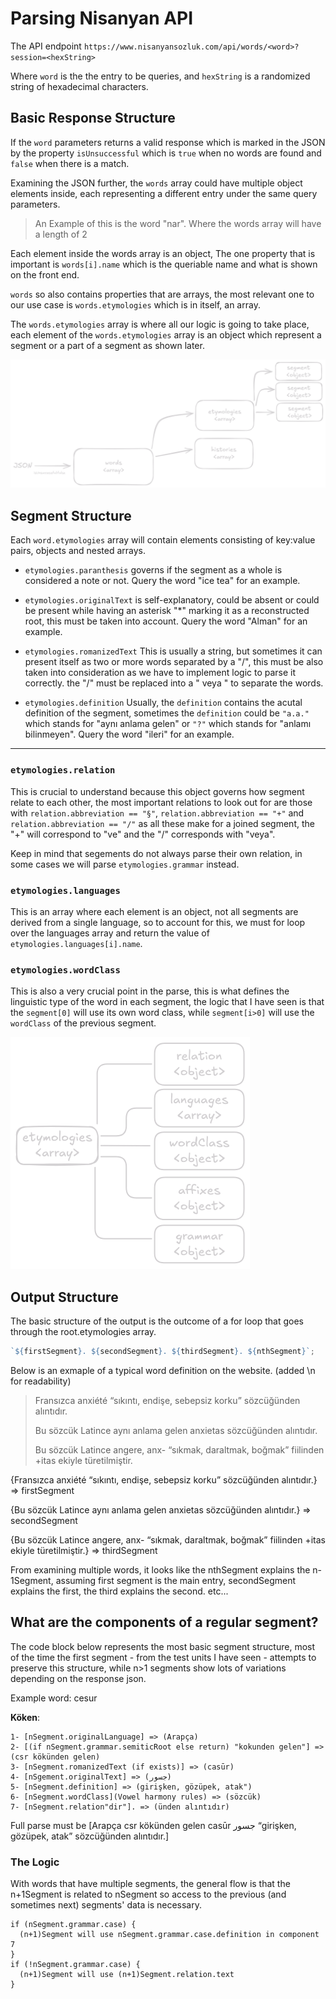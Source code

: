 # Parsing Nisanyan API

The API endpoint `https://www.nisanyansozluk.com/api/words/<word>?session=<hexString>`

Where `word` is the the entry to be queries, and `hexString` is a randomized string of hexadecimal characters.

## Basic Response Structure

If the `word` parameters returns a valid response which is marked in the JSON by the property `isUnsuccessful` which is `true` when no words are found and `false` when there is a match.

Examining the JSON further, the `words` array could have multiple object elements inside, each representing a different entry under the same query parameters.

> An Example of this is the word "nar". Where the words array will have a length of 2

Each element inside the words array is an object, The one property that is important is `words[i].name` which is the queriable name and what is shown on the front end.

`words` so also contains properties that are arrays, the most relevant one to our use case is `words.etymologies` which is in itself, an array.

The `words.etymologies` array is where all our logic is going to take place, each element of the `words.etymologies` array is an object which represent a segment or a part of a segment as shown later.

![Basic JSON Structure](./imgs/jsonstruct.png)

## Segment Structure

Each `word.etymologies` array will contain elements consisting of key:value pairs, objects and nested arrays.

- `etymologies.paranthesis` governs if the segment as a whole is considered a note or not. Query the word "ice tea" for an example.

- `etymologies.originalText` is self-explanatory, could be absent or could be present while having an asterisk "\*" marking it as a reconstructed root, this must be taken into account. Query the word "Alman" for an example.

- `etymologies.romanizedText` This is usually a string, but sometimes it can present itself as two or more words separated by a "/", this must be also taken into consideration as we have to implement logic to parse it correctly. the "/" must be replaced into a " veya " to separate the words.

- `etymologies.definition` Usually, the `definition` contains the acutal definition of the segment, sometimes the `definition` could be `"a.a."` which stands for "aynı anlama gelen" or `"?"` which stands for "anlamı bilinmeyen". Query the word "ileri" for an example.

---

### `etymologies.relation`

This is crucial to understand because this object governs how segment relate to each other, the most important relations to look out for are those with `relation.abbreviation == "§"`, `relation.abbreviation == "+"` and `relation.abbreviation == "/"` as all these make for a joined segment, the "+" will correspond to "ve" and the "/" corresponds with "veya".

Keep in mind that segements do not always parse their own relation, in some cases we will parse `etymologies.grammar` instead.

### `etymologies.languages`

This is an array where each element is an object, not all segments are derived from a single language, so to account for this, we must for loop over the languages array and return the value of `etymologies.languages[i].name`.

### `etymologies.wordClass`

This is also a very crucial point in the parse, this is what defines the linguistic type of the word in each segment, the logic that I have seen is that the `segment[0]` will use its own word class, while `segment[i>0]` will use the `wordClass` of the previous segment.

![alt text](./imgs/etymologies.png)

## Output Structure

The basic structure of the output is the outcome of a for loop that goes through the root.etymologies array.

```js
`${firstSegment}. ${secondSegment}. ${thirdSegment}. ${nthSegment}`;
```

Below is an exmaple of a typical word definition on the website. (added \n for readability)

> Fransızca anxiété “sıkıntı, endişe, sebepsiz korku” sözcüğünden alıntıdır.
>
> Bu sözcük Latince aynı anlama gelen anxietas sözcüğünden alıntıdır.
>
> Bu sözcük Latince angere, anx- “sıkmak, daraltmak, boğmak” fiilinden +itas ekiyle türetilmiştir.

{Fransızca anxiété “sıkıntı, endişe, sebepsiz korku” sözcüğünden alıntıdır.} => firstSegment

{Bu sözcük Latince aynı anlama gelen anxietas sözcüğünden alıntıdır.} => secondSegment

{Bu sözcük Latince angere, anx- “sıkmak, daraltmak, boğmak” fiilinden +itas ekiyle türetilmiştir.} => thirdSegment

From examining multiple words, it looks like the nthSegment explains the n-1Segment, assuming first segment is the main entry, secondSegment explains the first, the third explains the second. etc...

## What are the components of a regular segment?

The code block below represents the most basic segment structure, most of the time the first segment - from the test units I have seen - attempts to preserve this structure, while n>1 segments show lots of variations depending on the response json.

Example word: cesur

**Köken**:

```text
1- [nSegment.originalLanguage] => (Arapça)
2- [(if nSegment.grammar.semiticRoot else return) "kokunden gelen"] => (csr kökünden gelen)
3- [nSegment.romanizedText (if exists)] => (casūr)
4- [nSgement.originalText] => (جسور)
5- [nSegment.definition] => (girişken, gözüpek, atak")
6- [nSegment.wordClass](Vowel harmony rules) => (sözcük)
7- [nSegment.relation"dir"]. => (ünden alıntıdır)
```

Full parse must be [Arapça csr kökünden gelen casūr جسور “girişken, gözüpek, atak” sözcüğünden alıntıdır.]

### The Logic

With words that have multiple segments, the general flow is that the n+1Segment is related to nSegment so access to the previous (and sometimes next) segments' data is necessary.

```text
if (nSegment.grammar.case) {
  (n+1)Segment will use nSegment.grammar.case.definition in component 7
}
if (!nSegment.grammar.case) {
  (n+1)Segment will use (n+1)Segment.relation.text
}
```
